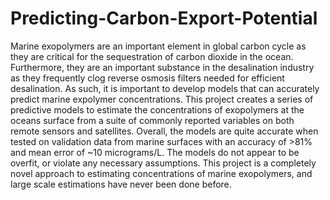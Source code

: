 # Predicting-Carbon-Export-Potential

Marine exopolymers are an important element in global carbon cycle as they are critical for the sequestration of carbon dioxide in the ocean. Furthermore, they are an important substance in the desalination industry as they frequently clog reverse osmosis filters needed for efficient desalination. As such, it is important to develop models that can accurately predict marine expolymer concentrations.  This project creates a series of predictive models to estimate the concentrations of exopolymers at the oceans surface from a suite of commonly reported variables on both remote sensors and satellites.  Overall, the models are quite accurate when tested on validation data from marine surfaces with an accuracy of >81% and mean error of ~10 micrograms/L. The models do not appear to be overfit, or violate any necessary assumptions.  This project is a completely novel approach to estimating concentrations of marine exopolymers, and large scale estimations have never been done before. 
